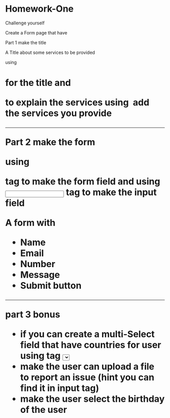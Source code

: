 # Homework-One

Challenge yourself

Create a Form page that have

Part 1 make the title

A Title about some services to be provided

using <h1> for the title
and <p> to explain the services
using <img> add the services you provide

---

Part 2 make the form

using <form> tag to make the form field
and using <input> tag to make the input field

A form with

- Name
- Email
- Number
- Message
- Submit button

---

part 3 bonus

- if you can create a multi-Select field that have countries for user using tag <select> and tag <option>
- make the user can upload a file to report an issue (hint you can find it in input tag)
- make the user select the birthday of the user

